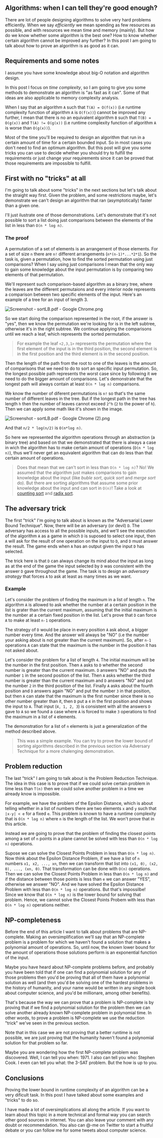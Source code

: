 ## Algorithms: when I can tell they're good enough?

There are lot of people designing  algorithms to solve very hard problems efficiently. When we say _efficiently_ we mean spending as few resources as possible, and with resources we mean time and memory (mainly). But how do we know whether some algorithm is the best one? How to know whether certain algorithm cannot be improved any further? In this post I am going to talk about how to prove an algorithm is as good as it can.

## Requirements and some notes

I assume you have some knowledge about big-O notation and algorithm design.

In this post I focus on *time complexity*, so I am going to give you some methods to demonstrate an algorithm is "as fast as it can". Some of that ideas are also applicable to memory complexity analysis.

When I say that an algorithm ```A``` such that ```T(A) = O(f(x))``` (i.e runtime complexity function of algorithm ```A``` is ```O(f(x))```) cannot be improved any further, I mean that there is no an equivalent algorithm ```B``` such that ```T(B) = O(g(x))``` and ```T(A) != O(g(x))``` (i.e runtime complexity function of algorithm ```A``` is worse than ```O(g(x))```).

Most of the time you'll be required to design an algorithm that run in a certain amount of time for a certain bounded input. So in most cases you don't need to find an optimum algorithm. But this post will give you some tricks you can use to decide whether you should try to fulfill the requirements or just change your requirements since it can be proved that those requirements are impossible to fulfill.

## First with no "tricks" at all

I'm going to talk about some "tricks" in the next sections but let's talk about the straight way first. Given the problem, and some restrictions maybe, let's demonstrate we can't design an algorithm that ran (asymptotically) faster than a given one.

I'll just ilustrate one of those demonstrations. Let's demonstrate that it's not possible to sort a list doing just comparisons between the elements of the list in less than ```O(n * log n)```.

### The proof

A permutation of a set of elements is an arrangement of those elements. For a set of size ```n``` there are ```n!``` different arrangements (```n*(n-1)*...*2*1```). So the task is, given a permutation, how to find the sorted permutation using just comparisons? When I say using just comparisons I mean that the only way to gain some knowledge about the input permutation is by comparing two elements of that permutation.

We'll represent such comparison-based algorithm as a binary tree, where the leaves are the different permutaions and every interior node represents a comparison between two specific elements of the input. Here's an example of a tree for an input of length 3.


![Screenshot - sortLB.pdf - Google Chrome.png](https://cdn.hashnode.com/res/hashnode/image/upload/v1601675600727/cs8HkEMb_.png)

So we start doing the comparison represented in the root, if the answer is "yes", then we know the permutation we're looking for is in the left subtree, otherwise it's in the right subtree. We continue applying the comparisons until we reach a leaf, which represents the sorted permutation.

> For example the leaf ```<2,3,1>``` represents the permutation where the first element of the input is in the third position, the second element is in the first position and the third element is in the second position.

Then the length of the path from the root to one of the leaves is the amount of comparisons that we need to do to sort an specific input permutation. So, the longest possible path represents the worst case since by following it we need to do the bigger amount of comparisons. Let's demonstrate that the longest path will always contain at least ```O(n * log n)``` comparisons.

We know the number of diferent permutations is ```n!``` so that's the same number of different leaves in the tree. But if the longest path in the tree has length ```h``` then the number of leaves cannot exceed ```2^h``` (```2``` to the power of ```h```). Then we can apply some math like it's shown in the image.


![Screenshot - sortLB.pdf - Google Chrome (2).png](https://cdn.hashnode.com/res/hashnode/image/upload/v1601676651508/9Y9PdCOtv.png)

And that ```n/2 * log(n/2)``` is ```O(n*log n)```.

So here we represented the algorithm operations through an abstraction (a binary tree) and based on that we demonstrated that there is always a case in wich the algorithm has to make certain amount of operations (```O(n * log n)```), thus we'll never get an equivalent algorithm that can do less than that certain amount of operations.

>Does that mean that we can't sort in less than ```O(n * log n)```? No! We assumed that the algorithm just makes comparisons to gain knowledge about the input (like _buble sort_, _quick sort_ and _merge sort_ do). But there are sorting algorithms that assume some prior knowledge about the input and can sort in ```O(n)```! Take a look at [counting sort](https://en.wikipedia.org/wiki/Counting_sort) and [radix sort](https://en.wikipedia.org/wiki/Radix_sort).

## The adversary trick

The first "trick" I'm going to talk about is known as the "Adversarial Lower Bound Technique". Now, there will be an adversary (or devil) ```D```. The adversary has access to all the possible inputs, and we'll see the execution of the algorithm ```A``` as a game in which ```D``` is suposed to select one input, then ```A``` will ask for the result of one operation on the input to ```D```, and ```D``` must answer the result. The game ends when ```A``` has an output given the input ```D``` has selected.

The trick here is that ```D``` can always change its mind about the input as long as at the end of the game the input selected by ```D``` was consistent with the answer ```D``` gave throughout the game. The task is to design an _adversary strategy_ that forces ```A``` to ask at least as many times as we want.

### Example

Let's consider the problem of finding the maximum in a list of length ```n```. The algorithm ```A``` is allowed to ask whether the number at a certain position in the list is grater than the current maximum, assuming that the initial maximum is the number at a certain fixed position in the list. Let's prove that ```D``` can force ```A``` to make at least ```n-1``` operations.

The strategy of ```D``` would be place in every position ```A``` ask about, a bigger number every time. And the answer will always be "NO" (i.e the number your asking about is not greater than the current maximum). So, after ```n-1``` operations ```A``` can state that the maximum is the number in the position it has not asked about.

Let's consider the problem for a list of length ```4```. The initial maximum will be the number in the first position. Then ```A``` asks to ```D``` whether the second number is greater than the current maximum. ```D``` answers "NO" and puts the number ```1``` in the second position of the list. Then ```A``` asks whether the third number is greater than the current maximum and ```D``` answers "NO" and put the number ```2``` in the third position of the list. Finally ```A``` asks about the fourth position and ```D``` answers again "NO" and put the number ```3``` in that position, but then ```A``` can state that the maximum is the first number since there is no other number greater than it, then ```D``` put a ```4``` in the first position and shows the input to ```A```. That input (```4, 1, 2, 3```) is consistent with all the answers ```D``` gave to ```A``` so we found a case where ```A``` is forced to make ```3``` operations to find the maximum in a list of ```4``` elements.

The demonstration for a list of ```n``` elements is just a generalization of the method described above.

>This was a simple example. You can try to prove the lower bound of sorting algorithms described in the previous section via Adversary Technique for a more chalenging demonstration.

## Problem reduction

The last "trick" I am going to talk about is the Problem Reduction Technique. The idea in this case is to prove that if we could solve certain problem in time less than ```T(n)``` then we could solve another problem in a time we already know is impossible.

For example, we have the problem of the Epsilon Distance, which is about telling whether in a list of numbers there are two elements ```x``` and ```y``` such that ```|x-y| < e``` for a fixed ```e```. This problem is known to have a runtime complexity that is ```O(n * log n)``` where ```n``` is the length of the list. We won't prove that in this article.

Instead we are going to prove that the problem of finding the closest points among a set of ```n``` points in a plane cannot be solved with less than ```O(n * log n)``` operations.

Supose we can solve the Closest Points Problem in less than ```O(n * log n)```. Now think about the Epsilon Distance Problem, if we have a list of ```n``` numbers ```x1, x2, ..., xn```, then we can transform that list into ```(x1, 0), (x2, 0), ..., (xn, 0)```. That transformation can be done with ```O(n)``` operations. Then we can solve the Closest Points Problem in less than ```O(n * log n)``` and if the distance between those points is less than ```e``` we can answer "YES", otherwise we answer "NO". And we have solved the Epsilon Distance Problem with less than ```O(n * log n)``` operations. But that's impossilbe! Since we know that ```O(n * log n)``` is the lower bound for solving that problem. Hence, we cannot solve the Closest Points Probem with less than ```O(n * log n)``` operations neither. 

## NP-completeness

Before the end of this article I want to talk about problems that are NP-complete. Making an oversimplification we'll say that an NP-complete problem is a problem for which we haven't found a solution that makes a polynomial amount of operations. So, until now, the known lower bound for the amount of operations those solutions perform is an exponential function of the input.

Maybe you have heard about NP-complete problems before, and probably you have been told that if one can find a polynomial solution for any of those problems then you'd be proving that all of them have a polynomial solution as well (and then you'd be solving one of the hardest problems in the history of humanity, and your name would be written in any single book about computer science, and you'd be millionare, among other benefits).

That's because the way we can prove that a problem is NP-complete is by proving that if we find a polynomial solution for the problem then we can solve another already known NP-complete problem in polynomial time. In other words, to prove a problem is NP-complete we use the reduction "trick" we've seen in the previous section.

Note that in this case we are not proving that a better runtime is not possible, we are just proving that the humanity haven't found a polynomial solution for that problem so far.

Maybe you are wondering how the first NP-complete problem was discovered. Well, I can tell you when: 1971. I also can tell you who: Stephen Cook. I even can tell you what: the 3-SAT problem. But the how is up to you.

## Conclusions

Proving the lower bound in runtime complexity of an algorithm can be a very dificult task. In this post I have talked about some examples and "tricks" to do so.

I have made a lot of oversimplications all along the article. If you want to learn about this topic in a more technical and formal way you can search other good sources in internet. You can also leave your comment with any doubt or recommendation. You also can @-me on Twitter to start a fruitful debate or you can follow me for some tweets about computer science.

